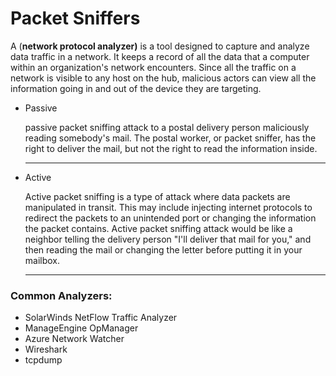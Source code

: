 # Packet Sniffers

A (**network protocol analyzer)** is a tool designed to capture and analyze data traffic in a network. It keeps a record of all the data that a computer within an organization's network encounters. Since all the traffic on a network is visible to any host on the hub, malicious actors can view all the information going in and out of the device they are targeting.

*   Passive

    passive packet sniffing attack to a postal delivery person maliciously reading somebody's mail. The postal worker, or packet sniffer, has the right to deliver the mail, but not the right to read the information inside.

    ***
*   Active

    Active packet sniffing is a type of attack where data packets are manipulated in transit. This may include injecting internet protocols to redirect the packets to an unintended port or changing the information the packet contains. Active packet sniffing attack would be like a neighbor telling the delivery person "I'll deliver that mail for you," and then reading the mail or changing the letter before putting it in your mailbox.

    ***

### Common Analyzers:

* SolarWinds NetFlow Traffic Analyzer
* ManageEngine OpManager
* Azure Network Watcher
* Wireshark
* tcpdump
